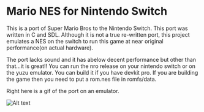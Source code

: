 # Mario NES for Nintendo Switch

This is a port of Super Mario Bros to the Nintendo Switch. This port was written in C and SDL. Although it is not a true re-written port, this project emulates a NES on the switch to run this game at near original performance(on actual hardware). 

The port lacks sound and it has abelow decent performance but other than that...it is great!! You can run the nro release on your nintendo switch or on the yuzu emulator. You can build it if you have devkit pro. If you are building the game then you need to put a rom.nes file in romfs/data. 

Right here is a gif of the port on an emulator.

![Alt text](Animation.gif?raw=true "Title")
